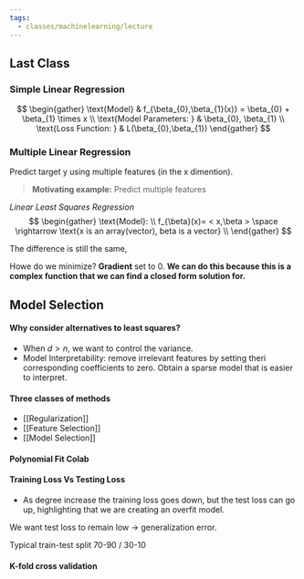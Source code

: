 ```yaml
---
tags:
  - classes/machinelearning/lecture
---
```

## Last Class
### Simple Linear Regression
$$
\begin{gather}
\text{Model} &
f_{\beta_{0},\beta_{1}(x)} = \beta_{0} + \beta_{1} \times x \\
\text{Model Parameters: } & 
\beta_{0}, \beta_{1} \\
\text{Loss Function: } &
L(\beta_{0},\beta_{1})
\end{gather}
$$

### Multiple Linear Regression

Predict target y using multiple features (in the x dimention).

> **Motivating example:**  Predict multiple features

*Linear Least Squares Regression*
$$
\begin{gather}
\text{Model}: \\
f_{\beta}(x)= < x,\beta > \space \rightarrow  \text{x is an array(vector), beta is a vector} \\
\end{gather}
$$

The difference is still the same, 

Howe do we minimize? **Gradient** set to 0. **We can do this because this is a complex function that we can find a closed form solution for.**
## Model Selection

#### Why consider alternatives to least squares?

- When $d>n$, we want to control the variance.
- Model Interpretability: remove irrelevant features by setting theri corresponding coefficients to zero. Obtain a sparse model that is easier to interpret.

#### Three classes of methods

- [[Regularization]]
- [[Feature Selection]]
- [[Model Selection]]

#### Polynomial Fit Colab

#### Training Loss Vs Testing Loss

- As degree increase the training loss goes down, but the test loss can go up, highlighting that we are creating an overfit model.

We want test loss to remain low $\rightarrow$ generalization error.

Typical train-test split 70-90 / 30-10

#### K-fold cross validation

